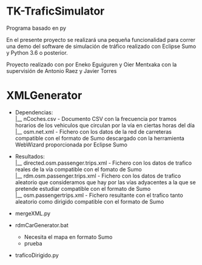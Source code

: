 # TK-TraficSimulator

Programa basado en py

En el presente proyecto se realizará una pequeña funcionalidad para correr una demo del software de simulación de tráfico realizado con Eclipse Sumo y Python 3.6 o posterior.

Proyecto realizado con por Eneko Eguiguren y Oier Mentxaka con la supervisión de Antonio Raez y Javier Torres

# XMLGenerator

* Dependencias: <br />
  |__ nCoches.csv - Documento CSV con la frecuencia por tramos horarios de los vehiculos que circulan por la vía en ciertas horas del día <br />
  |__ osm.net.xml - Fichero con los datos de la red de carreteras compatible con el formato de Sumo descargado con la herramienta WebWizard proporcionada por Eclipse Sumo <br />
  
* Resultados:   <br />
  |__ directed.osm.passenger.trips.xml - Fichero con los datos de trafico reales de la vía compatible con el fomato de Sumo <br />
  |__ rdm.osm.passenger.trips.xml - Fichero con los datos de trafico aleatorio que consideramos que hay por las vías adyacentes a la que se pretende estudiar compatible con el formato de Sumo <br />
  |__ osm.passengertrips.xml - Fichero resultante con el trafico tanto aleatorio como dirigido compatible con el formato de Sumo <br />

* mergeXML.py
* rdmCarGenerator.bat 
    + Necesita el mapa en formato Sumo 
    - prueba
* traficoDirigido.py
